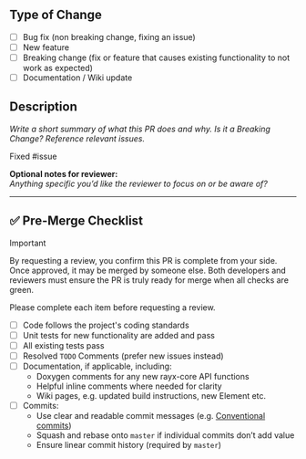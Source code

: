 ## Type of Change

- [ ] Bug fix (non breaking change, fixing an issue)
- [ ] New feature
- [ ] Breaking change (fix or feature that causes existing functionality to not work as expected)
- [ ] Documentation / Wiki update

## Description

_Write a short summary of what this PR does and why. Is it a Breaking Change? Reference relevant issues._

Fixed #issue

**Optional notes for reviewer:**  
_Anything specific you’d like the reviewer to focus on or be aware of?_

----------

## ✅ Pre-Merge Checklist

> [!IMPORTANT]
> By requesting a review, you confirm this PR is complete from your side. Once approved, it may be merged by someone else. Both developers and reviewers must ensure the PR is truly ready for merge when all checks are green.

Please complete each item before requesting a review.

- [ ] Code follows the project's coding standards
- [ ] Unit tests for new functionality are added and pass
- [ ] All existing tests pass
- [ ] Resolved `TODO` Comments (prefer new issues instead)
- [ ] Documentation, if applicable, including:
    - Doxygen comments for any new rayx-core API functions
    - Helpful inline comments where needed for clarity
    - Wiki pages, e.g. updated build instructions, new Element etc.
- [ ] Commits:
    - Use clear and readable commit messages (e.g. [Conventional commits](https://www.conventionalcommits.org/en/v1.0.0/#summary))
    - Squash and rebase onto `master` if individual commits don’t add value
    - Ensure linear commit history (required by `master`)
